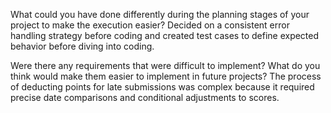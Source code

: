 What could you have done differently during the planning stages of your project to make the execution easier?
 Decided on a consistent error handling strategy before coding and created test cases to define expected behavior before diving into coding.

Were there any requirements that were difficult to implement? What do you think would make them easier to implement in future projects?
 The process of deducting points for late submissions was complex because it required precise date comparisons and conditional adjustments to scores.


